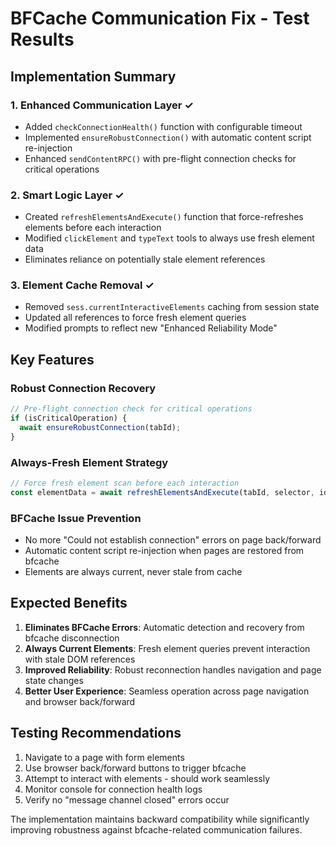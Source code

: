 # BFCache Communication Fix - Test Results

## Implementation Summary

### 1. Enhanced Communication Layer ✓
- Added `checkConnectionHealth()` function with configurable timeout
- Implemented `ensureRobustConnection()` with automatic content script re-injection
- Enhanced `sendContentRPC()` with pre-flight connection checks for critical operations

### 2. Smart Logic Layer ✓ 
- Created `refreshElementsAndExecute()` function that force-refreshes elements before each interaction
- Modified `clickElement` and `typeText` tools to always use fresh element data
- Eliminates reliance on potentially stale element references

### 3. Element Cache Removal ✓
- Removed `sess.currentInteractiveElements` caching from session state
- Updated all references to force fresh element queries
- Modified prompts to reflect new "Enhanced Reliability Mode"

## Key Features

### Robust Connection Recovery
```javascript
// Pre-flight connection check for critical operations
if (isCriticalOperation) {
  await ensureRobustConnection(tabId);
}
```

### Always-Fresh Element Strategy
```javascript
// Force fresh element scan before each interaction
const elementData = await refreshElementsAndExecute(tabId, selector, idx, "click");
```

### BFCache Issue Prevention
- No more "Could not establish connection" errors on page back/forward
- Automatic content script re-injection when pages are restored from bfcache
- Elements are always current, never stale from cache

## Expected Benefits

1. **Eliminates BFCache Errors**: Automatic detection and recovery from bfcache disconnection
2. **Always Current Elements**: Fresh element queries prevent interaction with stale DOM references
3. **Improved Reliability**: Robust reconnection handles navigation and page state changes
4. **Better User Experience**: Seamless operation across page navigation and browser back/forward

## Testing Recommendations

1. Navigate to a page with form elements
2. Use browser back/forward buttons to trigger bfcache
3. Attempt to interact with elements - should work seamlessly
4. Monitor console for connection health logs
5. Verify no "message channel closed" errors occur

The implementation maintains backward compatibility while significantly improving robustness against bfcache-related communication failures.